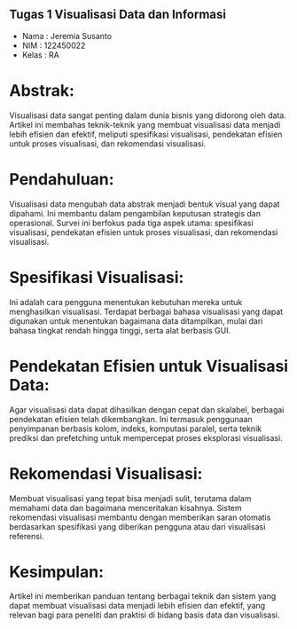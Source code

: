 ## **Tugas 1 Visualisasi Data dan Informasi**

- Nama    : Jeremia Susanto 
- NIM     : 122450022
- Kelas   : RA

# **Abstrak:**
Visualisasi data sangat penting dalam dunia bisnis yang didorong oleh data. Artikel ini membahas teknik-teknik yang membuat visualisasi data menjadi lebih efisien dan efektif, meliputi spesifikasi visualisasi, pendekatan efisien untuk proses visualisasi, dan rekomendasi visualisasi.

# **Pendahuluan:**
Visualisasi data mengubah data abstrak menjadi bentuk visual yang dapat dipahami. Ini membantu dalam pengambilan keputusan strategis dan operasional. Survei ini berfokus pada tiga aspek utama: spesifikasi visualisasi, pendekatan efisien untuk proses visualisasi, dan rekomendasi visualisasi.

# **Spesifikasi Visualisasi:**
Ini adalah cara pengguna menentukan kebutuhan mereka untuk menghasilkan visualisasi. Terdapat berbagai bahasa visualisasi yang dapat digunakan untuk menentukan bagaimana data ditampilkan, mulai dari bahasa tingkat rendah hingga tinggi, serta alat berbasis GUI.

# **Pendekatan Efisien untuk Visualisasi Data:**
Agar visualisasi data dapat dihasilkan dengan cepat dan skalabel, berbagai pendekatan efisien telah dikembangkan. Ini termasuk penggunaan penyimpanan berbasis kolom, indeks, komputasi paralel, serta teknik prediksi dan prefetching untuk mempercepat proses eksplorasi visualisasi.

# **Rekomendasi Visualisasi:**
Membuat visualisasi yang tepat bisa menjadi sulit, terutama dalam memahami data dan bagaimana menceritakan kisahnya. Sistem rekomendasi visualisasi membantu dengan memberikan saran otomatis berdasarkan spesifikasi yang diberikan pengguna atau dari visualisasi referensi.

# **Kesimpulan:**
Artikel ini memberikan panduan tentang berbagai teknik dan sistem yang dapat membuat visualisasi data menjadi lebih efisien dan efektif, yang relevan bagi para peneliti dan praktisi di bidang basis data dan visualisasi.
